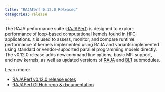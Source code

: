 ```yaml
---
title: "RAJAPerf 0.12.0 Released"
categories: release
---
```


The RAJA performance suite ([RAJAPerf](https://github.com/LLNL/RAJAPerf)) is designed to explore performance of loop-based computational kernels found in HPC applications. It is used to assess, monitor, and compare runtime performance of kernels implemented using RAJA and variants implemented using standard or vendor-supported parallel programming models directly. The v0.12.0 release adds new command line options, basic MPI support, and new kernels, as well as updated versions of [RAJA](https://github.com/LLNL/RAJA) and [BLT](https://github.com/LLNL/blt) submodules.

Learn more:

- [RAJAPerf v0.12.0 release notes](https://github.com/LLNL/RAJAPerf/releases/tag/v0.12.0)
- [RAJAPerf GitHub repo & documentation](https://github.com/LLNL/RAJAPerf)

